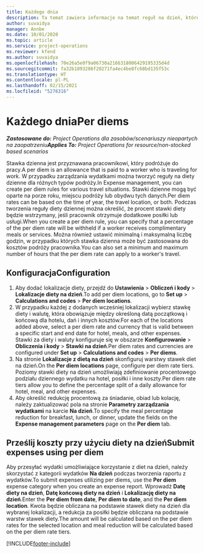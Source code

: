 ```yaml
---
title: Każdego dnia
description: Ta temat zawiera informacje na temat reguł na dzień, które są używane w zarządzaniu wydatkami.
author: suvaidya
manager: Annbe
ms.date: 10/01/2020
ms.topic: article
ms.service: project-operations
ms.reviewer: kfend
ms.author: suvaidya
ms.openlocfilehash: 70e26a5e0f9a06730a2166318006429195335d4d
ms.sourcegitcommit: fa32b1893286f20271fa4ec4be8fc68bd135f53c
ms.translationtype: HT
ms.contentlocale: pl-PL
ms.lasthandoff: 02/15/2021
ms.locfileid: "5276316"
---
```

# <a name="per-diems"></a><span data-ttu-id="2c45d-103">Każdego dnia</span><span class="sxs-lookup"><span data-stu-id="2c45d-103">Per diems</span></span>

<span data-ttu-id="2c45d-104">_**Zastosowane do:** Project Operations dla zasobów/scenariuszy nieopartych na zaopatrzeniu_</span><span class="sxs-lookup"><span data-stu-id="2c45d-104">_**Applies To:** Project Operations for resource/non-stocked based scenarios_</span></span>


<span data-ttu-id="2c45d-105">Stawka dzienna jest przyznawana pracownikowi, który podróżuje do pracy.</span><span class="sxs-lookup"><span data-stu-id="2c45d-105">A per diem is an allowance that is paid to a worker who is traveling for work.</span></span> <span data-ttu-id="2c45d-106">W przypadku zarządzania wydatkami można tworzyć reguły na diety dzienne dla różnych typów podróży.</span><span class="sxs-lookup"><span data-stu-id="2c45d-106">In Expense management, you can create per diem rules for  various travel situations.</span></span> <span data-ttu-id="2c45d-107">Stawki dzienne mogą być oparte na porze roku, miejscu podróży lub obydwu tych danych.</span><span class="sxs-lookup"><span data-stu-id="2c45d-107">Per diem rates can be based on the time of year, the travel location, or both.</span></span> <span data-ttu-id="2c45d-108">Podczas tworzenia reguły diety dziennej można określić, że procent stawki diety będzie wstrzymany, jeśli pracownik otrzymuje dodatkowe posiłki lub usługi.</span><span class="sxs-lookup"><span data-stu-id="2c45d-108">When you create a per diem  rule, you can specify that a percentage of the per diem rate will be withheld if a worker receives complimentary meals or services.</span></span> <span data-ttu-id="2c45d-109">Można również ustawić minimalną i maksymalną liczbę godzin, w przypadku których stawka dzienna może być zastosowana do kosztów podróży pracownika.</span><span class="sxs-lookup"><span data-stu-id="2c45d-109">You can also set a minimum and maximum number of hours that the per diem rate can apply to a worker's travel.</span></span>

## <a name="configuration"></a><span data-ttu-id="2c45d-110">Konfiguracja</span><span class="sxs-lookup"><span data-stu-id="2c45d-110">Configuration</span></span> 

1. <span data-ttu-id="2c45d-111">Aby dodać lokalizacje diety, przejdź do **Ustawienia** > **Obliczeń i kody** > **Lokalizacje diety na dzień**.</span><span class="sxs-lookup"><span data-stu-id="2c45d-111">To add per diem locations, go to **Set up** > **Calculations and codes** > **Per diem locations**.</span></span>
2. <span data-ttu-id="2c45d-112">W przypadku każdej z dodanych wcześniej lokalizacji wybierz stawkę diety i walutę, która obowiązuje między określoną datą początkową i końcową dla hotelu, dań i innych kosztów.</span><span class="sxs-lookup"><span data-stu-id="2c45d-112">For each of the locations added above, select a per diem rate and currency that is valid between a specific start and end date for hotel, meals, and other expenses.</span></span> <span data-ttu-id="2c45d-113">Stawki za diety i waluty konfiguruje się w obszarze **Konfigurowanie** > **Obliczenia i kody** > **Stawki na dzień**.</span><span class="sxs-lookup"><span data-stu-id="2c45d-113">Per diem rates and currencies are configured under **Set up** > **Calculations and codes** > **Per diems**.</span></span>
3. <span data-ttu-id="2c45d-114">Na stronie **Lokalizacje z dietą na dzień** skonfiguruj warstwy stawek diet na dzień.</span><span class="sxs-lookup"><span data-stu-id="2c45d-114">On the **Per diem locations** page, configure per diem rate tiers.</span></span> <span data-ttu-id="2c45d-115">Poziomy stawki diety na dzień umożliwiają zdefiniowanie procentowego podziału dziennego wydatku na hotel, posiłki i inne koszty.</span><span class="sxs-lookup"><span data-stu-id="2c45d-115">Per diem rate tiers allow you to define the percentage split of a daily allowance for hotel, meal, and other expenses.</span></span> 
4. <span data-ttu-id="2c45d-116">Aby określić redukcję procentową za śniadanie, obiad lub kolację, należy zaktualizować pola na stronie **Parametry zarządzania wydatkami** na karcie **Na dzień**.</span><span class="sxs-lookup"><span data-stu-id="2c45d-116">To specify the meal percentage reduction for breakfast, lunch, or dinner, update the fields on the **Expense management parameters** page on the **Per diem** tab.</span></span> 
    
## <a name="submit-expenses-using-per-diem"></a><span data-ttu-id="2c45d-117">Prześlij koszty przy użyciu diety na dzień</span><span class="sxs-lookup"><span data-stu-id="2c45d-117">Submit expenses using per diem</span></span>
<span data-ttu-id="2c45d-118">Aby przesyłać wydatki umożliwiające korzystanie z diet na dzień, należy skorzystać z kategorii wydatków **Na dzień** podczas tworzenia raportu z wydatków.</span><span class="sxs-lookup"><span data-stu-id="2c45d-118">To submit expenses utilizing per diems, use the **Per diem** expense category when you create an expense report.</span></span> <span data-ttu-id="2c45d-119">Wprowadź **Datę diety na dzień**, **Datę końcową diety na dzień** i **Lokalizację diety na dzień**.</span><span class="sxs-lookup"><span data-stu-id="2c45d-119">Enter the **Per diem from date**, **Per diem to date**,  and the **Per diem location**.</span></span> <span data-ttu-id="2c45d-120">Kwota będzie obliczana na podstawie stawek diety na dzień dla wybranej lokalizacji, a redukcja za posiłki będzie obliczana na podstawie warstw stawek diety.</span><span class="sxs-lookup"><span data-stu-id="2c45d-120">The amount will be calculated based on the per diem rates for the selected location and meal reduction will be calculated based on the per diem rate tiers.</span></span>


[!INCLUDE[footer-include](../includes/footer-banner.md)]